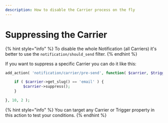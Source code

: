 ```yaml
---
description: How to disable the Carrier process on the fly
---
```


# Suppressing the Carrier

{% hint style="info" %}
To disable the whole Notification \(all Carriers\) it's better to use the `notification/should_send` filter.
{% endhint %}

If you want to suppress a specific Carrier you can do it like this:

```php
add_action( 'notification/carrier/pre-send', function( $carrier, $trigger ) {

	if ( $carrier->get_slug() == 'email' ) {
		$carrier->suppress();
	}

}, 10, 2 );
```

{% hint style="info" %}
You can target any Carrier or Trigger property in this action to test your conditions.
{% endhint %}



